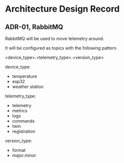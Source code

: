 # Architecture Design Record
## ADR-01, RabbitMQ

RabbitMQ will be used to move telemetry around.

It will be configured as topics with the following pattern.

<device_type>.<telemetry_type>.<version_type>

device_type:

- temperature
- esp32
- weather station

telemetry_type:

- telemetry
- metrics
- logs
- commands
- twin
- registration

version_type:

- format
- major.minor